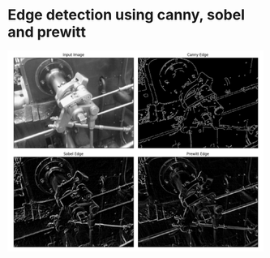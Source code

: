 # Edge detection using canny, sobel and prewitt

![Edge detection using canny, sobel and prewitt](../../imgOut/detect-edge-using-canny-sobel-prewitt.png)
